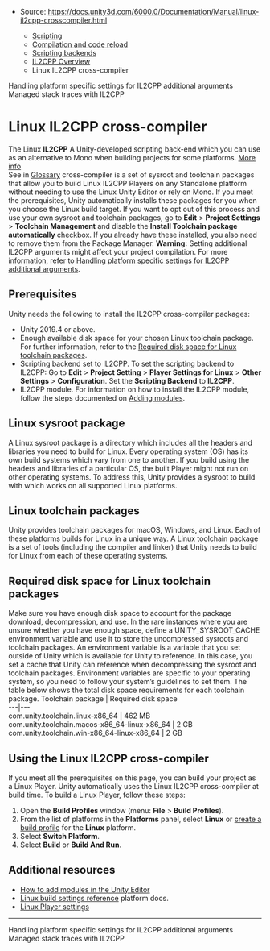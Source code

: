 * Source: https://docs.unity3d.com/6000.0/Documentation/Manual/linux-il2cpp-crosscompiler.html

  * [Scripting](https://docs.unity3d.com/6000.0/Documentation/Manual/scripting.html)
  * [Compilation and code reload ](https://docs.unity3d.com/6000.0/Documentation/Manual/compilation-and-code-reload.html)
  * [Scripting backends](https://docs.unity3d.com/6000.0/Documentation/Manual/scripting-backends.html)
  * [IL2CPP Overview](https://docs.unity3d.com/6000.0/Documentation/Manual/scripting-backends-il2cpp.html)
  * Linux IL2CPP cross-compiler


[](https://docs.unity3d.com/6000.0/Documentation/Manual/handling-il2cpp-additional-args.html)
Handling platform specific settings for IL2CPP additional arguments
[](https://docs.unity3d.com/6000.0/Documentation/Manual/il2cpp-managed-stack-traces.html)
Managed stack traces with IL2CPP
# Linux IL2CPP cross-compiler
The Linux **IL2CPP** A Unity-developed scripting back-end which you can use as an alternative to Mono when building projects for some platforms. [More info](https://docs.unity3d.com/6000.0/Documentation/Manual/scripting-backends-il2cpp.html)  
See in [Glossary](https://docs.unity3d.com/6000.0/Documentation/Manual/Glossary.html#IL2CPP) cross-compiler is a set of sysroot and toolchain packages that allow you to build Linux IL2CPP Players on any Standalone platform without needing to use the Linux Unity Editor or rely on Mono. 
If you meet the prerequisites, Unity automatically installs these packages for you when you choose the Linux build target. If you want to opt out of this process and use your own sysroot and toolchain packages, go to **Edit** > **Project Settings** > **Toolchain Management** and disable the **Install Toolchain package automatically** checkbox. If you already have these installed, you also need to remove them from the Package Manager. 
**Warning:** Setting additional IL2CPP arguments might affect your project compilation. For more information, refer to [Handling platform specific settings for IL2CPP additional arguments](https://docs.unity3d.com/6000.0/Documentation/Manual/handling-il2cpp-additional-args.html).
## Prerequisites
Unity needs the following to install the IL2CPP cross-compiler packages:
  * Unity 2019.4 or above.
  * Enough available disk space for your chosen Linux toolchain package. For further information, refer to the [Required disk space for Linux toolchain packages](https://docs.unity3d.com/6000.0/Documentation/Manual/linux-il2cpp-crosscompiler.html#requiredDiskSpace).
  * Scripting backend set to IL2CPP. To set the scripting backend to IL2CPP: Go to **Edit** > **Project Setting** > **Player Settings for Linux** > **Other Settings** > **Configuration**. Set the **Scripting Backend** to **IL2CPP**.
  * IL2CPP module. For information on how to install the IL2CPP module, follow the steps documented on [Adding modules](https://docs.unity3d.com/hub/manual/AddModules.html).


## Linux sysroot package
A Linux sysroot package is a directory which includes all the headers and libraries you need to build for Linux.
Every operating system (OS) has its own build systems which vary from one to another. If you build using the headers and libraries of a particular OS, the built Player might not run on other operating systems. To address this, Unity provides a sysroot to build with which works on all supported Linux platforms.
## Linux toolchain packages
Unity provides toolchain packages for macOS, Windows, and Linux. Each of these platforms builds for Linux in a unique way.
A Linux toolchain package is a set of tools (including the compiler and linker) that Unity needs to build for Linux from each of these operating systems.
## Required disk space for Linux toolchain packages 
Make sure you have enough disk space to account for the package download, decompression, and use.
In the rare instances where you are unsure whether you have enough space, define a UNITY_SYSROOT_CACHE environment variable and use it to store the uncompressed sysroots and toolchain packages. An environment variable is a variable that you set outside of Unity which is available for Unity to reference. In this case, you set a cache that Unity can reference when decompressing the sysroot and toolchain packages. Environment variables are specific to your operating system, so you need to follow your system’s guidelines to set them. 
The table below shows the total disk space requirements for each toolchain package.
Toolchain package | Required disk space  
---|---  
com.unity.toolchain.linux-x86_64 | 462 MB  
com.unity.toolchain.macos-x86_64-linux-x86_64 | 2 GB  
com.unity.toolchain.win-x86_64-linux-x86_64 | 2 GB  
## Using the Linux IL2CPP cross-compiler
If you meet all the prerequisites on this page, you can build your project as a Linux Player. Unity automatically uses the Linux IL2CPP cross-compiler at build time.
To build a Linux Player, follow these steps:
  1. Open the **Build Profiles** window (menu: **File** > **Build Profiles**).
  2. From the list of platforms in the **Platforms** panel, select **Linux** or [create a build profile](https://docs.unity3d.com/6000.0/Documentation/Manual/create-build-profile.html) for the **Linux** platform.
  3. Select **Switch Platform**.
  4. Select **Build** or **Build And Run**.


## Additional resources
  * [How to add modules in the Unity Editor](https://docs.unity3d.com/hub/manual/AddModules.html)
  * [Linux build settings reference](https://docs.unity3d.com/6000.0/Documentation/Manual/Buildsettings-linux.html) platform docs.
  * [Linux Player settings](https://docs.unity3d.com/6000.0/Documentation/Manual/PlayerSettings-linux.html)


* * *
[](https://docs.unity3d.com/6000.0/Documentation/Manual/handling-il2cpp-additional-args.html)
Handling platform specific settings for IL2CPP additional arguments
[](https://docs.unity3d.com/6000.0/Documentation/Manual/il2cpp-managed-stack-traces.html)
Managed stack traces with IL2CPP
